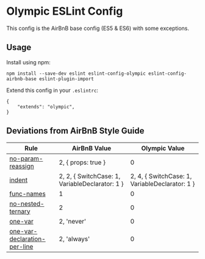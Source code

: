 # Olympic ESLint Config

This config is the AirBnB base config (ES5 & ES6) with some exceptions.

## Usage

Install using npm:
```
npm install --save-dev eslint eslint-config-olympic eslint-config-airbnb-base eslint-plugin-import
```

Extend this config in your `.eslintrc`:
```
{
    "extends": "olympic",
}
```

## Deviations from AirBnB Style Guide

| Rule              | AirBnB Value                                   | Olympic Value                                  |
|-------------------|------------------------------------------------|------------------------------------------------|
| [no-param-reassign](http://eslint.org/docs/rules/no-param-reassign) | 2, { props: true }                             | 0                                              |
| [indent](http://eslint.org/docs/rules/indent) | 2, 2, { SwitchCase: 1, VariableDeclarator: 1 } | 2, 4, { SwitchCase: 1, VariableDeclarator: 1 } |
| [func-names](http://eslint.org/docs/rules/func-names) | 1                                              | 0                                              |
| [no-nested-ternary](http://eslint.org/docs/rules/no-nested-ternary) | 2                                              | 0                                              |
| [one-var](http://eslint.org/docs/rules/one-var) | 2, 'never' | 0
| [one-var-declaration-per-line](http://eslint.org/docs/rules/one-var-declaration-per-line) | 2, 'always' | 0
